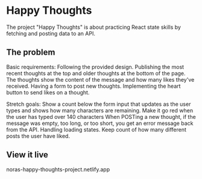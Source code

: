 # Happy Thoughts

The project "Happy Thoughts" is about practicing React state skills by fetching and posting data to an API.

## The problem

Basic requirements:
Following the provided design.
Publishing the most recent thoughts at the top and older thoughts at the bottom of the page.
The thoughts show the content of the message and how many likes they've received.
Having a form to post new thoughts.
Implementing the heart button to send likes on a thought.

Stretch goals:
Show a count below the form input that updates as the user types and shows how many characters are remaining. Make it go red when the user has typed over 140 characters
When POSTing a new thought, if the message was empty, too long, or too short, you get an error message back from the API.
Handling loading states.
Keep count of how many different posts the user have liked. 


## View it live

noras-happy-thoughts-project.netlify.app
